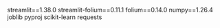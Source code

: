 streamlit==1.38.0
streamlit-folium==0.11.1
folium==0.14.0
numpy==1.26.4
joblib
pyproj
scikit-learn
requests
